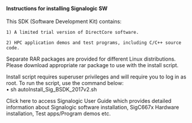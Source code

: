 #### Instructions for installing Signalogic SW
This SDK (Software Development Kit) contains:
  
    1) A limited trial version of DirectCore software.

    2) HPC application demos and test programs, including C/C++ source code.
 
Separate RAR packages are provided for different Linux distributions. Please download appropriate rar package to use with the install script.

Install script requires superuser privileges and will require you to log in as root. To run the script, use the command below:       
   • sh autoInstall_Sig_BSDK_2017v2.sh
   
Click here to access Signalogic User Guide which provides detailed information about Signalogic software installation, SigC667x Hardware installation, Test apps/Program demos etc.

